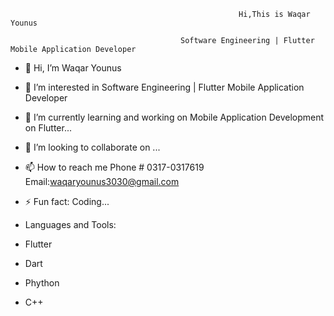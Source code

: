                                                        Hi,This is Waqar Younus 
                                                       
                                          Software Engineering | Flutter Mobile Application Developer


- 👋 Hi, I’m Waqar Younus
- 👀 I’m interested in Software Engineering | Flutter Mobile Application Developer
- 🌱 I’m currently learning and working on Mobile Application Development on Flutter...
- 💞️ I’m looking to collaborate on ...
- 📫 How to reach me Phone # 0317-0317619 Email:waqaryounus3030@gmail.com
- ⚡ Fun fact: Coding...

- Languages and Tools:
- Flutter
- Dart
- Phython
- C++

<!---
Waqar3030/Waqar3030 is a ✨ special ✨ repository because its `README.md` (this file) appears on your GitHub profile.
You can click the Preview link to take a look at your changes.
--->
